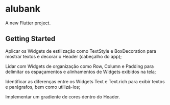 # alubank

A new Flutter project.

## Getting Started

Aplicar os Widgets de estilização como TextStyle e BoxDecoration para mostrar textos e decorar o Header (cabeçalho do app);

Lidar com Widgets de organização como Row, Column e Padding para delimitar os espaçamentos e alinhamentos de Widgets exibidos na tela;

Identificar as diferenças entre os Widgets Text e Text.rich para exibir textos e parágrafos, bem como utilizá-los;

Implementar um gradiente de cores dentro do Header.

